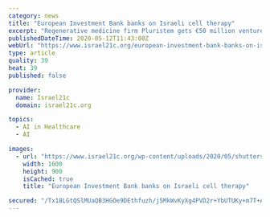 ```yaml
---
category: news
title: "European Investment Bank banks on Israeli cell therapy"
excerpt: "Regenerative medicine firm Pluristem gets €50 million venture debt loan, recently treated Covid-19 patients with its placenta-derived product."
publishedDateTime: 2020-05-12T11:43:00Z
webUrl: "https://www.israel21c.org/european-investment-bank-banks-on-israeli-cell-therapy/"
type: article
quality: 39
heat: 39
published: false

provider:
  name: Israel21c
  domain: israel21c.org

topics:
  - AI in Healthcare
  - AI

images:
  - url: "https://www.israel21c.org/wp-content/uploads/2020/05/shutterstock_768933475.jpg"
    width: 1600
    height: 900
    isCached: true
    title: "European Investment Bank banks on Israeli cell therapy"

secured: "/Tx18LGtQSlMUaQB3HGOe9DEthfuzh/j5MkWvKyXg4PVD2r+YbUTUKy+m7T+AII2wnWHtkKh3OJinQrAIKhP5t5T/CgK+3RGUDsf67i18jyQoNrC8gbSFqyjYZQ7gxuDnNNOBUOeROmspvj2eQgojysMPyxPIiBVm8WcNsqoHq+8pHazmG96xY6kAxN7iX+ZSlF2taxq7hguyHdX2croued2ueIa4GwJHXQMlvTIvNScfUfnQY0sVmfdeB3lk9J8Wq9fZH6eTj5/5qioOz+J1LTWs/jQNZwOxhSDMd6ToCtYcDcWdkDv7AxMTVtTx26Z1smDcPcghfQ30REmQRBYPKe7pAHEX5JTOJvuu+A5CuiE3Zu+d11cuKfYIPI2QHttH/vId0KyjMyEAsx3WERLBdGzAchwfe1kbLxfKpmW6gD8/mktCBsccgt/KfhY8sRRHLwwMvuqjrtxzafAYxohcccKT71fXPpPvo6858+Kk9I=;TT2UXrJgtXFGKyqXbooYMg=="
---
```


